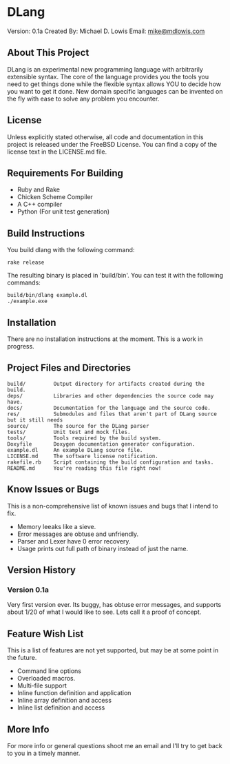 DLang
==============================================
Version:      0.1a
Created By:   Michael D. Lowis
Email:        <mike@mdlowis.com>

About This Project
----------------------------------------------

DLang is an experimental new programming language with arbitrarily extensible 
syntax. The core of the language provides you the tools you need to get things 
done while the flexible syntax allows YOU to decide how you want to get it done.
New domain specific languages can be invented on the fly with ease to solve any 
problem you encounter.

License
----------------------------------------------

Unless explicitly stated otherwise, all code and documentation in this project 
is released under the FreeBSD License. You can find a copy of the license text 
in the LICENSE.md file.

Requirements For Building
----------------------------------------------

* Ruby and Rake
* Chicken Scheme Compiler
* A C++ compiler
* Python (For unit test generation)

Build Instructions
----------------------------------------------

You build dlang with the following command:

	rake release

The resulting binary is placed in 'build/bin'. You can test it with the 
following commands:

	build/bin/dlang example.dl
	./example.exe

Installation
----------------------------------------------

There are no installation instructions at the moment. This is a work in 
progress.

Project Files and Directories
----------------------------------------------

	build/         Output directory for artifacts created during the build.
	deps/          Libraries and other dependencies the source code may have.
	docs/          Documentation for the language and the source code.
	res/           Submodules and files that aren't part of DLang source but it still needs
	source/        The source for the DLang parser
	tests/         Unit test and mock files.
	tools/         Tools required by the build system.
	Doxyfile       Doxygen documentation generator configuration.
	example.dl     An example DLang source file.
	LICENSE.md     The software license notification.
	rakefile.rb    Script containing the build configuration and tasks.
	README.md      You're reading this file right now!

Know Issues or Bugs
----------------------------------------------

This is a non-comprehensive list of known issues and bugs that I intend to fix.

* Memory leeaks like a sieve.
* Error messages are obtuse and unfriendly.
* Parser and Lexer have 0 error recovery.
* Usage prints out full path of binary instead of just the name.

Version History
----------------------------------------------

### Version 0.1a

Very first version ever. Its buggy, has obtuse error messages, and supports 
about 1/20 of what I would like to see. Lets call it a proof of concept.


Feature Wish List
----------------------------------------------

This is a list of features are not yet supported, but may be at some point in 
the future.

* Command line options
* Overloaded macros.
* Multi-file support
* Inline function definition and application
* Inline array definition and access
* Inline list definition and access

More Info
----------------------------------------------

For more info or general questions shoot me an email and I'll try to get back 
to you in a timely manner.

